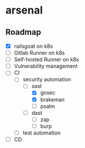 # arsenal
## Roadmap
- [x] railsgoat on k8s
- [ ] Gitlab Runner on k8s
- [ ] Self-hosted Runner on k8s
- [ ] Vulnerability management
- [ ] CI
  - [ ] security automation
    - [ ] sast
      - [x] gosec
      - [x] brakeman
      - [ ] psalm
    - [ ] dast
      - [ ] zap
      - [ ] burp
  - [ ] test automation
- [ ] CD